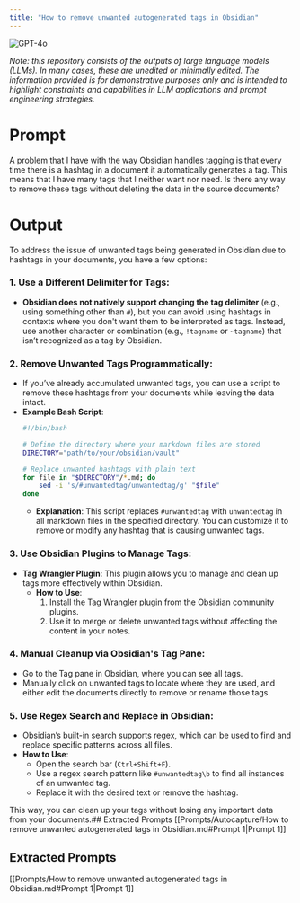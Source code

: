 ```yaml
---
title: "How to remove unwanted autogenerated tags in Obsidian"
---
```

![GPT-4o](https://img.shields.io/badge/GPT--4o-3333FF?style=for-the-badge&logo=openai&logoColor=white)



*Note: this repository consists of the outputs of large language models (LLMs). In many cases, these are unedited or minimally edited. The information provided is for demonstrative purposes only and is intended to highlight constraints and capabilities in LLM applications and prompt engineering strategies.*


# Prompt
A problem that I have with the way Obsidian handles tagging is that every time there is a hashtag in a document it automatically generates a tag. This means that I have many tags that I neither want nor need. Is there any way to remove these tags without deleting the data in the source documents?

# Output
To address the issue of unwanted tags being generated in Obsidian due to hashtags in your documents, you have a few options:

### **1. Use a Different Delimiter for Tags:**
   - **Obsidian does not natively support changing the tag delimiter** (e.g., using something other than `#`), but you can avoid using hashtags in contexts where you don't want them to be interpreted as tags. Instead, use another character or combination (e.g., `!tagname` or `~tagname`) that isn’t recognized as a tag by Obsidian.

### **2. Remove Unwanted Tags Programmatically:**
   - If you’ve already accumulated unwanted tags, you can use a script to remove these hashtags from your documents while leaving the data intact.
   - **Example Bash Script**:
     ```bash
     #!/bin/bash

     # Define the directory where your markdown files are stored
     DIRECTORY="path/to/your/obsidian/vault"

     # Replace unwanted hashtags with plain text
     for file in "$DIRECTORY"/*.md; do
         sed -i 's/#unwantedtag/unwantedtag/g' "$file"
     done
     ```
     - **Explanation**: This script replaces `#unwantedtag` with `unwantedtag` in all markdown files in the specified directory. You can customize it to remove or modify any hashtag that is causing unwanted tags.

### **3. Use Obsidian Plugins to Manage Tags:**
   - **Tag Wrangler Plugin**: This plugin allows you to manage and clean up tags more effectively within Obsidian.
     - **How to Use**:
       1. Install the Tag Wrangler plugin from the Obsidian community plugins.
       2. Use it to merge or delete unwanted tags without affecting the content in your notes.

### **4. Manual Cleanup via Obsidian's Tag Pane:**
   - Go to the Tag pane in Obsidian, where you can see all tags.
   - Manually click on unwanted tags to locate where they are used, and either edit the documents directly to remove or rename those tags.

### **5. Use Regex Search and Replace in Obsidian:**
   - Obsidian’s built-in search supports regex, which can be used to find and replace specific patterns across all files.
   - **How to Use**:
     - Open the search bar (`Ctrl+Shift+F`).
     - Use a regex search pattern like `#unwantedtag\b` to find all instances of an unwanted tag.
     - Replace it with the desired text or remove the hashtag.

This way, you can clean up your tags without losing any important data from your documents.## Extracted Prompts
[[Prompts/Autocapture/How to remove unwanted autogenerated tags in Obsidian.md#Prompt 1|Prompt 1]]





## Extracted Prompts
[[Prompts/How to remove unwanted autogenerated tags in Obsidian.md#Prompt 1|Prompt 1]]
